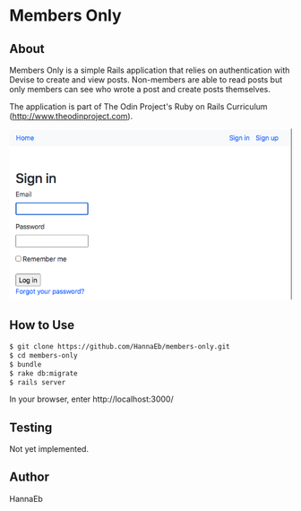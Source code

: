 # Members Only

## About

Members Only is a simple Rails application that relies on authentication with Devise to create and view posts. Non-members are able to read posts but only members can see who wrote a post and create posts themselves.

The application is part of The Odin Project's Ruby on Rails Curriculum (http://www.theodinproject.com).

![](public/screen_shot.png)


## How to Use

```
$ git clone https://github.com/HannaEb/members-only.git
$ cd members-only
$ bundle
$ rake db:migrate
$ rails server
```
In your browser, enter http://localhost:3000/


## Testing

Not yet implemented.


## Author

HannaEb
